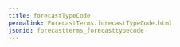 ```yaml
---
title: forecastTypeCode
permalink: ForecastTerms.forecastTypeCode.html
jsonid: forecastterms_forecasttypecode
---
```


